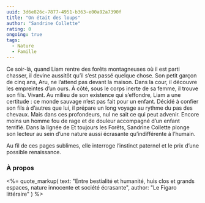 ```yaml
---
uuid: 3d6e826c-7877-4951-b363-e00a92a7390f
title: "On était des loups"
author: "Sandrine Collette"
rating: 0
ongoing: true
tags:
  - Nature
  - Famille
---
```


Ce soir-là, quand Liam rentre des forêts montagneuses où il est parti chasser, il devine aussitôt qu’il s’est passé quelque chose. Son petit garçon de cinq ans, Aru, ne l’attend pas devant la maison. Dans la cour, il découvre les empreintes d’un ours. À côté, sous le corps inerte de sa femme, il trouve son fils. Vivant. Au milieu de son existence qui s’effondre, Liam a une certitude : ce monde sauvage n’est pas fait pour un enfant. Décidé à confier son fils à d’autres que lui, il prépare un long voyage au rythme du pas des chevaux. Mais dans ces profondeurs, nul ne sait ce qui peut advenir. Encore moins un homme fou de rage et de douleur accompagné d’un enfant terrifié. Dans la lignée de Et toujours les Forêts, Sandrine Collette plonge son lecteur au sein d’une nature aussi écrasante qu’indifférente à l’humain.

Au fil de ces pages sublimes, elle interroge l’instinct paternel et le prix d’une possible renaissance.

### À propos

<%= quote_markup(
  text: "Entre bestialité et humanité, huis clos et grands espaces, nature innocente et société écrasante",
  author: "Le Figaro littéraire"
) %>

